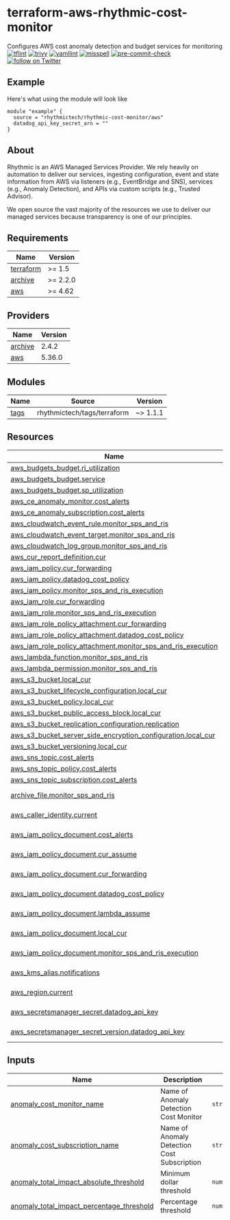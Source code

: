 # terraform-aws-rhythmic-cost-monitor
Configures AWS cost anomaly detection and budget services for monitoring
[![tflint](https://github.com/rhythmictech/terraform-aws-rhythmic-cost-monitor/actions/workflows/tflint.yaml/badge.svg)](https://github.com/rhythmictech/terraform-aws-rhythmic-cost-monitor/actions/workflows/tflint.yaml)
[![trivy](https://github.com/rhythmictech/terraform-aws-rhythmic-cost-monitor/actions/workflows/trivy.yaml/badge.svg)](https://github.com/rhythmictech/terraform-aws-rhythmic-cost-monitor/actions/workflows/trivy.yaml)
[![yamllint](https://github.com/rhythmictech/terraform-aws-rhythmic-cost-monitor/actions/workflows/yamllint.yaml/badge.svg)](https://github.com/rhythmictech/terraform-aws-rhythmic-cost-monitor/actions/workflows/yamllint.yaml)
[![misspell](https://github.com/rhythmictech/terraform-aws-rhythmic-cost-monitor/actions/workflows/misspell.yaml/badge.svg)](https://github.com/rhythmictech/terraform-aws-rhythmic-cost-monitor/actions/workflows/misspell.yaml)
[![pre-commit-check](https://github.com/rhythmictech/terraform-aws-rhythmic-cost-monitor/actions/workflows/pre-commit.yaml/badge.svg)](https://github.com/rhythmictech/terraform-aws-rhythmic-cost-monitor/actions/workflows/pre-commit.yaml)
<a href="https://twitter.com/intent/follow?screen_name=RhythmicTech"><img src="https://img.shields.io/twitter/follow/RhythmicTech?style=social&logo=twitter" alt="follow on Twitter"></a>

## Example
Here's what using the module will look like
```hcl
module "example" {
  source = "rhythmictech/rhythmic-cost-monitor/aws"
  datadog_api_key_secret_arn = ""
}
```

## About
Rhythmic is an AWS Managed Services Provider. We rely heavily on automation to deliver our services, ingesting configuration, event and state information from AWS via listeners (e.g., EventBridge and SNS), services (e.g., Anomaly Detection), and APIs via custom scripts (e.g., Trusted Advisor).

We open source the vast majority of the resources we use to deliver our managed services because transparency is one of our principles.

<!-- BEGINNING OF PRE-COMMIT-TERRAFORM DOCS HOOK -->
## Requirements

| Name | Version |
|------|---------|
| <a name="requirement_terraform"></a> [terraform](#requirement\_terraform) | >= 1.5 |
| <a name="requirement_archive"></a> [archive](#requirement\_archive) | >= 2.2.0 |
| <a name="requirement_aws"></a> [aws](#requirement\_aws) | >= 4.62 |

## Providers

| Name | Version |
|------|---------|
| <a name="provider_archive"></a> [archive](#provider\_archive) | 2.4.2 |
| <a name="provider_aws"></a> [aws](#provider\_aws) | 5.36.0 |

## Modules

| Name | Source | Version |
|------|--------|---------|
| <a name="module_tags"></a> [tags](#module\_tags) | rhythmictech/tags/terraform | ~> 1.1.1 |

## Resources

| Name | Type |
|------|------|
| [aws_budgets_budget.ri_utilization](https://registry.terraform.io/providers/hashicorp/aws/latest/docs/resources/budgets_budget) | resource |
| [aws_budgets_budget.service](https://registry.terraform.io/providers/hashicorp/aws/latest/docs/resources/budgets_budget) | resource |
| [aws_budgets_budget.sp_utilization](https://registry.terraform.io/providers/hashicorp/aws/latest/docs/resources/budgets_budget) | resource |
| [aws_ce_anomaly_monitor.cost_alerts](https://registry.terraform.io/providers/hashicorp/aws/latest/docs/resources/ce_anomaly_monitor) | resource |
| [aws_ce_anomaly_subscription.cost_alerts](https://registry.terraform.io/providers/hashicorp/aws/latest/docs/resources/ce_anomaly_subscription) | resource |
| [aws_cloudwatch_event_rule.monitor_sps_and_ris](https://registry.terraform.io/providers/hashicorp/aws/latest/docs/resources/cloudwatch_event_rule) | resource |
| [aws_cloudwatch_event_target.monitor_sps_and_ris](https://registry.terraform.io/providers/hashicorp/aws/latest/docs/resources/cloudwatch_event_target) | resource |
| [aws_cloudwatch_log_group.monitor_sps_and_ris](https://registry.terraform.io/providers/hashicorp/aws/latest/docs/resources/cloudwatch_log_group) | resource |
| [aws_cur_report_definition.cur](https://registry.terraform.io/providers/hashicorp/aws/latest/docs/resources/cur_report_definition) | resource |
| [aws_iam_policy.cur_forwarding](https://registry.terraform.io/providers/hashicorp/aws/latest/docs/resources/iam_policy) | resource |
| [aws_iam_policy.datadog_cost_policy](https://registry.terraform.io/providers/hashicorp/aws/latest/docs/resources/iam_policy) | resource |
| [aws_iam_policy.monitor_sps_and_ris_execution](https://registry.terraform.io/providers/hashicorp/aws/latest/docs/resources/iam_policy) | resource |
| [aws_iam_role.cur_forwarding](https://registry.terraform.io/providers/hashicorp/aws/latest/docs/resources/iam_role) | resource |
| [aws_iam_role.monitor_sps_and_ris_execution](https://registry.terraform.io/providers/hashicorp/aws/latest/docs/resources/iam_role) | resource |
| [aws_iam_role_policy_attachment.cur_forwarding](https://registry.terraform.io/providers/hashicorp/aws/latest/docs/resources/iam_role_policy_attachment) | resource |
| [aws_iam_role_policy_attachment.datadog_cost_policy](https://registry.terraform.io/providers/hashicorp/aws/latest/docs/resources/iam_role_policy_attachment) | resource |
| [aws_iam_role_policy_attachment.monitor_sps_and_ris_execution](https://registry.terraform.io/providers/hashicorp/aws/latest/docs/resources/iam_role_policy_attachment) | resource |
| [aws_lambda_function.monitor_sps_and_ris](https://registry.terraform.io/providers/hashicorp/aws/latest/docs/resources/lambda_function) | resource |
| [aws_lambda_permission.monitor_sps_and_ris](https://registry.terraform.io/providers/hashicorp/aws/latest/docs/resources/lambda_permission) | resource |
| [aws_s3_bucket.local_cur](https://registry.terraform.io/providers/hashicorp/aws/latest/docs/resources/s3_bucket) | resource |
| [aws_s3_bucket_lifecycle_configuration.local_cur](https://registry.terraform.io/providers/hashicorp/aws/latest/docs/resources/s3_bucket_lifecycle_configuration) | resource |
| [aws_s3_bucket_policy.local_cur](https://registry.terraform.io/providers/hashicorp/aws/latest/docs/resources/s3_bucket_policy) | resource |
| [aws_s3_bucket_public_access_block.local_cur](https://registry.terraform.io/providers/hashicorp/aws/latest/docs/resources/s3_bucket_public_access_block) | resource |
| [aws_s3_bucket_replication_configuration.replication](https://registry.terraform.io/providers/hashicorp/aws/latest/docs/resources/s3_bucket_replication_configuration) | resource |
| [aws_s3_bucket_server_side_encryption_configuration.local_cur](https://registry.terraform.io/providers/hashicorp/aws/latest/docs/resources/s3_bucket_server_side_encryption_configuration) | resource |
| [aws_s3_bucket_versioning.local_cur](https://registry.terraform.io/providers/hashicorp/aws/latest/docs/resources/s3_bucket_versioning) | resource |
| [aws_sns_topic.cost_alerts](https://registry.terraform.io/providers/hashicorp/aws/latest/docs/resources/sns_topic) | resource |
| [aws_sns_topic_policy.cost_alerts](https://registry.terraform.io/providers/hashicorp/aws/latest/docs/resources/sns_topic_policy) | resource |
| [aws_sns_topic_subscription.cost_alerts](https://registry.terraform.io/providers/hashicorp/aws/latest/docs/resources/sns_topic_subscription) | resource |
| [archive_file.monitor_sps_and_ris](https://registry.terraform.io/providers/hashicorp/archive/latest/docs/data-sources/file) | data source |
| [aws_caller_identity.current](https://registry.terraform.io/providers/hashicorp/aws/latest/docs/data-sources/caller_identity) | data source |
| [aws_iam_policy_document.cost_alerts](https://registry.terraform.io/providers/hashicorp/aws/latest/docs/data-sources/iam_policy_document) | data source |
| [aws_iam_policy_document.cur_assume](https://registry.terraform.io/providers/hashicorp/aws/latest/docs/data-sources/iam_policy_document) | data source |
| [aws_iam_policy_document.cur_forwarding](https://registry.terraform.io/providers/hashicorp/aws/latest/docs/data-sources/iam_policy_document) | data source |
| [aws_iam_policy_document.datadog_cost_policy](https://registry.terraform.io/providers/hashicorp/aws/latest/docs/data-sources/iam_policy_document) | data source |
| [aws_iam_policy_document.lambda_assume](https://registry.terraform.io/providers/hashicorp/aws/latest/docs/data-sources/iam_policy_document) | data source |
| [aws_iam_policy_document.local_cur](https://registry.terraform.io/providers/hashicorp/aws/latest/docs/data-sources/iam_policy_document) | data source |
| [aws_iam_policy_document.monitor_sps_and_ris_execution](https://registry.terraform.io/providers/hashicorp/aws/latest/docs/data-sources/iam_policy_document) | data source |
| [aws_kms_alias.notifications](https://registry.terraform.io/providers/hashicorp/aws/latest/docs/data-sources/kms_alias) | data source |
| [aws_region.current](https://registry.terraform.io/providers/hashicorp/aws/latest/docs/data-sources/region) | data source |
| [aws_secretsmanager_secret.datadog_api_key](https://registry.terraform.io/providers/hashicorp/aws/latest/docs/data-sources/secretsmanager_secret) | data source |
| [aws_secretsmanager_secret_version.datadog_api_key](https://registry.terraform.io/providers/hashicorp/aws/latest/docs/data-sources/secretsmanager_secret_version) | data source |

## Inputs

| Name | Description | Type | Default | Required |
|------|-------------|------|---------|:--------:|
| <a name="input_anomaly_cost_monitor_name"></a> [anomaly\_cost\_monitor\_name](#input\_anomaly\_cost\_monitor\_name) | Name of Anomaly Detection Cost Monitor | `string` | `"Rhythmic-DefaultAnomalyMonitor"` | no |
| <a name="input_anomaly_cost_subscription_name"></a> [anomaly\_cost\_subscription\_name](#input\_anomaly\_cost\_subscription\_name) | Name of Anomaly Detection Cost Subscription | `string` | `"Rhythmic-DefaultAnomalySubscription"` | no |
| <a name="input_anomaly_total_impact_absolute_threshold"></a> [anomaly\_total\_impact\_absolute\_threshold](#input\_anomaly\_total\_impact\_absolute\_threshold) | Minimum dollar threshold | `number` | `100` | no |
| <a name="input_anomaly_total_impact_percentage_threshold"></a> [anomaly\_total\_impact\_percentage\_threshold](#input\_anomaly\_total\_impact\_percentage\_threshold) | Percentage threshold | `number` | `10` | no |
| <a name="input_aws_service_shorthand_map"></a> [aws\_service\_shorthand\_map](#input\_aws\_service\_shorthand\_map) | Map of shorthand notation for AWS services to their long form AWS services in cost and usage reporting, sorted alphabetically with lowercase keys | `map(string)` | <pre>{<br>  "apiGateway": "Amazon API Gateway",<br>  "appFlow": "Amazon AppFlow",<br>  "appRunner": "AWS App Runner",<br>  "appSync": "AWS AppSync",<br>  "athena": "Amazon Athena",<br>  "backup": "AWS Backup",<br>  "braket": "Amazon Braket",<br>  "chime": "Amazon Chime",<br>  "cloudFront": "Amazon CloudFront",<br>  "cloudWatch": "Amazon CloudWatch",<br>  "codeArtifact": "AWS CodeArtifact",<br>  "codeBuild": "AWS CodeBuild",<br>  "codeCommit": "AWS CodeCommit",<br>  "codeDeploy": "AWS CodeDeploy",<br>  "codePipeline": "AWS CodePipeline",<br>  "codeStar": "AWS CodeStar",<br>  "comprehend": "Amazon Comprehend",<br>  "connect": "Amazon Connect",<br>  "dataPipeline": "AWS Data Pipeline",<br>  "datadog": "Datadog",<br>  "deepComposer": "AWS DeepComposer",<br>  "deepLens": "AWS DeepLens",<br>  "deepRacer": "AWS DeepRacer",<br>  "detective": "Amazon Detective",<br>  "directConnect": "AWS Direct Connect",<br>  "dms": "AWS Database Migration Service",<br>  "documentDB": "Amazon DocumentDB",<br>  "dynamodb": "Amazon DynamoDB",<br>  "ec2": "Amazon Elastic Compute Cloud - Compute",<br>  "ecs": "Amazon Elastic Container Service",<br>  "efs": "Amazon Elastic File System",<br>  "eks": "Amazon Elastic Kubernetes Service",<br>  "elasticache": "Amazon ElastiCache",<br>  "emr": "Amazon Elastic MapReduce",<br>  "es": "Amazon Elasticsearch Service",<br>  "fargate": "AWS Fargate",<br>  "forecast": "Amazon Forecast",<br>  "fsx": "Amazon FSx",<br>  "gameLift": "Amazon GameLift",<br>  "glue": "AWS Glue",<br>  "greengrass": "AWS Greengrass",<br>  "guardDuty": "Amazon GuardDuty",<br>  "healthLake": "Amazon HealthLake",<br>  "honeycode": "Amazon Honeycode",<br>  "iam": "AWS Identity and Access Management",<br>  "inspector": "Amazon Inspector",<br>  "iot1Click": "AWS IoT 1-Click",<br>  "iotAnalytics": "AWS IoT Analytics",<br>  "iotButton": "AWS IoT Button",<br>  "iotCore": "AWS IoT Core",<br>  "iotDeviceManagement": "AWS IoT Device Management",<br>  "iotEvents": "AWS IoT Events",<br>  "iotSiteWise": "AWS IoT SiteWise",<br>  "iotThingsGraph": "AWS IoT Things Graph",<br>  "ivs": "Amazon Interactive Video Service",<br>  "kendra": "Amazon Kendra",<br>  "kinesis": "Amazon Kinesis",<br>  "kms": "AWS Key Management Service",<br>  "lambda": "AWS Lambda",<br>  "lex": "Amazon Lex",<br>  "lightsail": "Amazon Lightsail",<br>  "lookoutForVision": "Amazon Lookout for Vision",<br>  "lumberyard": "Amazon Lumberyard",<br>  "macie": "Amazon Macie",<br>  "managedBlockchain": "Amazon Managed Blockchain",<br>  "mq": "Amazon MQ",<br>  "msk": "Amazon Managed Streaming for Apache Kafka",<br>  "neptune": "Amazon Neptune",<br>  "opensearch": "Amazon OpenSearch Service",<br>  "outposts": "AWS Outposts",<br>  "pinpoint": "Amazon Pinpoint",<br>  "polly": "Amazon Polly",<br>  "qldb": "Amazon Quantum Ledger Database",<br>  "qls": "AWS Quantum Ledger Service",<br>  "quicksight": "Amazon QuickSight",<br>  "rds": "Amazon Relational Database Service",<br>  "redshift": "Amazon Redshift",<br>  "rekognition": "Amazon Rekognition",<br>  "robomaker": "AWS RoboMaker",<br>  "route53": "Amazon Route 53",<br>  "s3": "Amazon Simple Storage Service",<br>  "s3Outposts": "Amazon S3 on Outposts",<br>  "sagemaker": "Amazon SageMaker",<br>  "ses": "Amazon Simple Email Service",<br>  "sesv2": "Amazon Simple Email Service v2",<br>  "shield": "AWS Shield",<br>  "snowball": "AWS Snowball",<br>  "sns": "Amazon Simple Notification Service",<br>  "sqs": "Amazon Simple Queue Service",<br>  "stepFunctions": "AWS Step Functions",<br>  "storageGateway": "AWS Storage Gateway",<br>  "sumerian": "Amazon Sumerian",<br>  "swf": "Amazon Simple Workflow Service",<br>  "textract": "Amazon Textract",<br>  "timestream": "Amazon Timestream",<br>  "transcribe": "Amazon Transcribe",<br>  "transcribeMedical": "Amazon Transcribe Medical",<br>  "transfer": "AWS Transfer for SFTP",<br>  "translate": "Amazon Translate",<br>  "vpn": "AWS VPN",<br>  "waf": "AWS WAF",<br>  "wellArchitectedTool": "AWS Well-Architected Tool",<br>  "workDocs": "Amazon WorkDocs",<br>  "workLink": "Amazon WorkLink",<br>  "workMail": "Amazon WorkMail",<br>  "workSpaces": "Amazon WorkSpaces",<br>  "xRay": "AWS X-Ray",<br>  "zocalo": "Amazon Zocalo"<br>}</pre> | no |
| <a name="input_cur_forwarding_bucket_arn"></a> [cur\_forwarding\_bucket\_arn](#input\_cur\_forwarding\_bucket\_arn) | S3 bucket ARN where CUR data will be forwarded | `string` | `null` | no |
| <a name="input_datadog_api_key_secret_arn"></a> [datadog\_api\_key\_secret\_arn](#input\_datadog\_api\_key\_secret\_arn) | ARN of the AWS Secret containing the Datadog API key | `string` | n/a | yes |
| <a name="input_enable_cur_collection"></a> [enable\_cur\_collection](#input\_enable\_cur\_collection) | Enable Cost and Usage Report collection for aggregation in a QuickSight CUDOS project. Be mindful of existing CUR collection processes before enabling. | `bool` | `false` | no |
| <a name="input_enable_datadog_cost_management"></a> [enable\_datadog\_cost\_management](#input\_enable\_datadog\_cost\_management) | Enable Datadog cost management | `bool` | `false` | no |
| <a name="input_expiring_sps_and_ris_alert_exp"></a> [expiring\_sps\_and\_ris\_alert\_exp](#input\_expiring\_sps\_and\_ris\_alert\_exp) | Alert expiration threshold for SPs and RIs | `number` | `7` | no |
| <a name="input_expiring_sps_and_ris_warning_exp"></a> [expiring\_sps\_and\_ris\_warning\_exp](#input\_expiring\_sps\_and\_ris\_warning\_exp) | Warning expiration threshold for SPs and RIs | `number` | `30` | no |
| <a name="input_monitor_ri_utilization"></a> [monitor\_ri\_utilization](#input\_monitor\_ri\_utilization) | Enable monitoring of Reserved Instances Utilization | `bool` | `false` | no |
| <a name="input_monitor_sp_utilization"></a> [monitor\_sp\_utilization](#input\_monitor\_sp\_utilization) | Enable monitoring of Savings Plan Utilization | `bool` | `false` | no |
| <a name="input_name_prefix"></a> [name\_prefix](#input\_name\_prefix) | Prefix for all resource names | `string` | `"rhythmic-"` | no |
| <a name="input_ri_utilization_services"></a> [ri\_utilization\_services](#input\_ri\_utilization\_services) | List of services for Reserved Instance utilization monitoring | `list(string)` | <pre>[<br>  "ec2",<br>  "elasticache",<br>  "es",<br>  "opensearch",<br>  "rds",<br>  "redshift"<br>]</pre> | no |
| <a name="input_service_budgets"></a> [service\_budgets](#input\_service\_budgets) | Map of service budgets | <pre>map(object({<br>    time_unit : string<br>    limit_amount : string<br>    limit_unit : string<br>    threshold : number<br>    threshold_type : string<br>    notification_type : string<br>  }))</pre> | <pre>{<br>  "ec2": {<br>    "limit_amount": "5",<br>    "limit_unit": "USD",<br>    "notification_type": "ACTUAL",<br>    "threshold": 90,<br>    "threshold_type": "PERCENTAGE",<br>    "time_unit": "MONTHLY"<br>  }<br>}</pre> | no |
| <a name="input_tags"></a> [tags](#input\_tags) | User-Defined tags | `map(string)` | `{}` | no |

## Outputs

No outputs.
<!-- END OF PRE-COMMIT-TERRAFORM DOCS HOOK -->

## Getting Started
This workflow has a few prerequisites which are installed through the `./bin/install-x.sh` scripts and are linked below. The install script will also work on your local machine. 

- [pre-commit](https://pre-commit.com)
- [terraform](https://terraform.io)
- [tfenv](https://github.com/tfutils/tfenv)
- [terraform-docs](https://github.com/segmentio/terraform-docs)
- [tfsec](https://github.com/tfsec/tfsec)
- [tflint](https://github.com/terraform-linters/tflint)

We use `tfenv` to manage `terraform` versions, so the version is defined in the `versions.tf` and `tfenv` installs the latest compliant version.
`pre-commit` is like a package manager for scripts that integrate with git hooks. We use them to run the rest of the tools before apply. 
`terraform-docs` creates the beautiful docs (above),  `tfsec` scans for security no-nos, `tflint` scans for best practices. 
